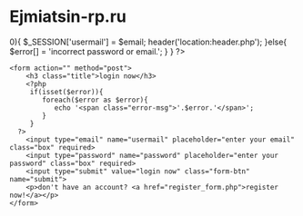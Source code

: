 # Ejmiatsin-rp.ru
<?php

@include 'config.php';

session_start();

if(isset($_POST['submit'])){
    
   $email = mysqli_real_escape_string($conn, $_POST['usermail']);
   $pass = md5($_POST['password']);

   $select = " SELECT * FROM user_form WHERE email = '$email' && password = '$pass'";

   $result = mysqli_query($conn, $select);

   if(mysqli_num_rows($result) > 0){
      $_SESSION['usermail'] = $email;
      header('location:header.php');
   }else{
      $error[] = 'incorrect password or email.';
   }

}

?>


<!DOCTYPE html>
<html lang="en">
<head>
    <meta charset="UTF-8">
    <meta http-equiv="X-UA-Compatible" content="IE=edge">
    <meta name="viewport" content="width=device-width, initial-scale=1.0">
    <link rel="stylesheet" href="style.css">
</head>
<body>
    
<div class="form-container">

    <form action="" method="post">
        <h3 class="title">login now</h3>
        <?php
         if(isset($error)){
            foreach($error as $error){
               echo '<span class="error-msg">'.$error.'</span>';
            }
         }
      ?>
        <input type="email" name="usermail" placeholder="enter your email" class="box" required>
        <input type="password" name="password" placeholder="enter your password" class="box" required>
        <input type="submit" value="login now" class="form-btn" name="submit">
        <p>don't have an account? <a href="register_form.php">register now!</a></p>
    </form>

</div>

</body>
</html>
